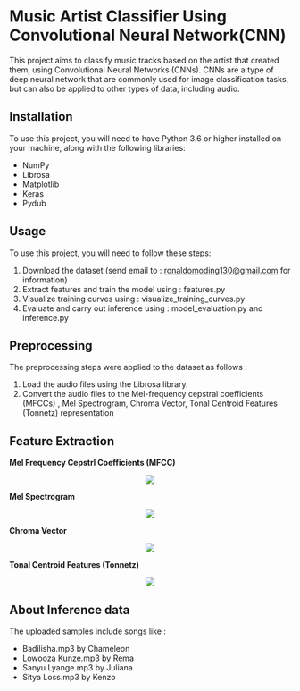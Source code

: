 # Music Artist Classifier Using Convolutional Neural Network(CNN)
This project aims to classify music tracks based on the artist that created them, using Convolutional Neural Networks (CNNs).
CNNs are a type of deep neural network that are commonly used for image classification tasks, but can also be applied to other types of data, including audio.
## Installation
To use this project, you will need to have Python 3.6 or higher installed on your machine, along with the following libraries:
* NumPy
* Librosa
* Matplotlib
* Keras
* Pydub
## Usage
To use this project, you will need to follow these steps:
1. Download the dataset (send email to : ronaldomoding130@gmail.com for information)
2. Extract features and train the model using : features.py
3. Visualize training curves using : visualize_training_curves.py
4. Evaluate and carry out inference using : model_evaluation.py and inference.py
## Preprocessing
The preprocessing steps were applied to the dataset as follows :
1. Load the audio files using the Librosa library.
2. Convert the audio files to the Mel-frequency cepstral coefficients (MFCCs) , Mel Spectrogram, Chroma Vector, Tonal Centroid Features (Tonnetz) representation
## Feature Extraction

**Mel Frequency Cepstrl Coefficients (MFCC)**
<p align="center"><img src=![download](https://user-images.githubusercontent.com/97228745/236163103-6dc2deeb-5d46-4bae-aad1-57441b6d69e4.png)/></p>

**Mel Spectrogram**
<p align="center"><img src=![download](https://user-images.githubusercontent.com/97228745/236163337-44bfdcad-f5b6-403a-be45-ee9500af06d8.png)/></p>

**Chroma Vector**
<p align="center"><img src=![download](https://user-images.githubusercontent.com/97228745/236163656-4d7d2328-18cd-4063-8bf1-df016716a680.png)/></p>

**Tonal Centroid Features (Tonnetz)**
<p align="center"><img src=![download](https://user-images.githubusercontent.com/97228745/236164153-599795d1-edf9-4af9-9860-41600acbe463.png)/></p>

## About Inference data
The uploaded samples include songs like :
* Badilisha.mp3 by Chameleon
* Lowooza Kunze.mp3 by Rema
* Sanyu Lyange.mp3 by Juliana
* Sitya Loss.mp3 by Kenzo
